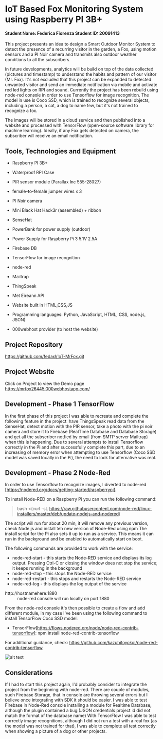 # IoT Based Fox Monitoring System using Raspberry PI 3B+
#### Student Name: Federica Fiorenza   Student ID: 20091413

This project presents an idea to design a Smart Outdoor Monitor System to detect the presence of a recurring visitor in the garden, a Fox, using motion sensors and a PI Noir camera and transmits also outdoor weather conditions to all the subscribers.

In future developments, analytics will be build on top of the data collected (pictures and timestamp) to understand the habits and pattern of our visitor (Mr. Fox). It's not excluded that this project can be expanded to detected unwanted visitor and send an immediate notification via mobile and activate red led lights on RPI and sound. 
Currently the project has been rebuild using node-red console in order to use Tensorflow for image recognition. The model in use is Coco SSD, which is trained to recognize several objects, including a person, a cat, a dog to name few, but it's not trained to recognize a fox. 

The images will be stored in a cloud service and then published into a website and processed with TensorFlow (open-source software library for machine learning).
Ideally, if any Fox gets detected on camera, the subscriber will receive an email notification.  

## Tools, Technologies and Equipment

* Raspberry PI 3B+ 
* Waterproof RPI Case
* PIR sensor module (Parallax Inc 555-28027)
* female-to-female jumper wires x 3
* PI Noir camera
* Mini Black Hat Hack3r (assembled) + ribbon
* SenseHat
* PowerBank for power supply (outdoor)
* Power Supply for Raspberry Pi 3 5.1V 2.5A 

* Firebase DB
* TensorFlow for image recognition
* node-red
* Mailtrap
* ThingSpeak
* Met Eireann API

* Website built in HTML,CSS,JS
* Programming languages: Python, JavaScript, HTML, CSS, node.js, JSON) 
* 000webhost provider (to host the website)

## Project Repository
https://github.com/fedaxl/IoT-MrFox.git

## Project Website
Click on Project to view the Demo page
https://mrfox26445.000webhostapp.com/

## Development - Phase 1 TensorFlow
In the first phase of this project I was able to recreate and complete the following feature in the project: have ThingsSpeak read data from the SenseHat, detect motion with the PIR sensor, take a photo with the pi noir camera and store it to Firebase (RealTime Database and Database Storage) and get all the subscriber notfied by email (from SMTP server Mailtrap) when this is happening.
Due to several attempts to install Tensorflow correctly in the Pi and after successfully complete this part, due to an increasing of memory error when attempting to use Tensorflow (Coco SSD model was saved locally in the Pi), the need to look for alternative was real. 

## Development - Phase 2 Node-Red
In order to use Tensorflow to recognize images, I diverted to node-red [https://nodered.org/docs/getting-started/raspberrypi]. 

To install Node-RED on a Raspberry Pi you can run the following command:
>bash <(curl -sL https://raw.githubusercontent.com/node-red/linux-installers/master/deb/update-nodejs-and-nodered)

The script will run for about 20 min, it will remove any previous version, check Node.js and install teh new version of Node-Red using npm
The install script for the Pi also sets it up to run as a service. This means it can run in the background and be enabled to automatically start on boot.

The following commands are provided to work with the service:

* node-red-start - this starts the Node-RED service and displays its log output. Pressing Ctrl-C or closing the window does not stop the service; it keeps running in the background
* node-red-stop - this stops the Node-RED service
* node-red-restart - this stops and restarts the Node-RED service
* node-red-log - this displays the log output of the service

<dl>
 <dt>http://hostnamehere:1880</dt>
 <dd>node-red console will run locally on port 1880</dd>
</dl>

From the node-red console it's then possible to create a flow and add different module, in my case I've been using the following command to install TensorFlow Coco SSD model:
* TensorFlow[https://flows.nodered.org/node/node-red-contrib-tensorflow]:  npm install node-red-contrib-tensorflow  

For additional guidance, check: https://github.com/kazuhitoyokoi/node-red-contrib-tensorflow

![alt text](https://i.ibb.co/sb2vsRW/node-red.png)

## Considerations
If I had to start this project again, I'd probably consider to integrate the project from the beginning with node-red. 
There are couple of modules, such Firebase Storage, that in console are throwing several errors but I believe once integrating with SDK it should be easier.
I was able to test Firebase in Node-Red console installing a module for Realtime Database, although the plugin contained a bug (JSON credentials project id did not match the format of the database name)
With TensorFlow I was able to test correctly image recognitions, although I did not run a test with a real fox (as the model was not trained for that), I was able to complete all test correctly when showing a picture of a dog or other projects.


